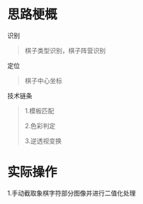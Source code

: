 # 思路梗概

识别

> 棋子类型识别，棋子阵营识别

定位

> 棋子中心坐标

技术链条

> 1.模板匹配
>
> 2.色彩判定
>
> 3.逆透视变换

# 实际操作

1.手动截取象棋字符部分图像并进行二值化处理

